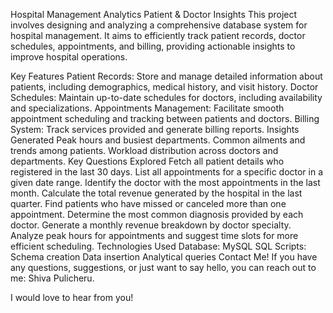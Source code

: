Hospital Management Analytics
Patient & Doctor Insights
This project involves designing and analyzing a comprehensive database system for hospital management. It aims to efficiently track patient records, doctor schedules, appointments, and billing, providing actionable insights to improve hospital operations.

Key Features
Patient Records: Store and manage detailed information about patients, including demographics, medical history, and visit history.
Doctor Schedules: Maintain up-to-date schedules for doctors, including availability and specializations.
Appointments Management: Facilitate smooth appointment scheduling and tracking between patients and doctors.
Billing System: Track services provided and generate billing reports.
Insights Generated
Peak hours and busiest departments.
Common ailments and trends among patients.
Workload distribution across doctors and departments.
Key Questions Explored
Fetch all patient details who registered in the last 30 days.
List all appointments for a specific doctor in a given date range.
Identify the doctor with the most appointments in the last month.
Calculate the total revenue generated by the hospital in the last quarter.
Find patients who have missed or canceled more than one appointment.
Determine the most common diagnosis provided by each doctor.
Generate a monthly revenue breakdown by doctor specialty.
Analyze peak hours for appointments and suggest time slots for more efficient scheduling.
Technologies Used
Database: MySQL
SQL Scripts:
Schema creation
Data insertion
Analytical queries
Contact Me!
If you have any questions, suggestions, or just want to say hello, you can reach out to me:
Shiva Pulicheru.

I would love to hear from you!
